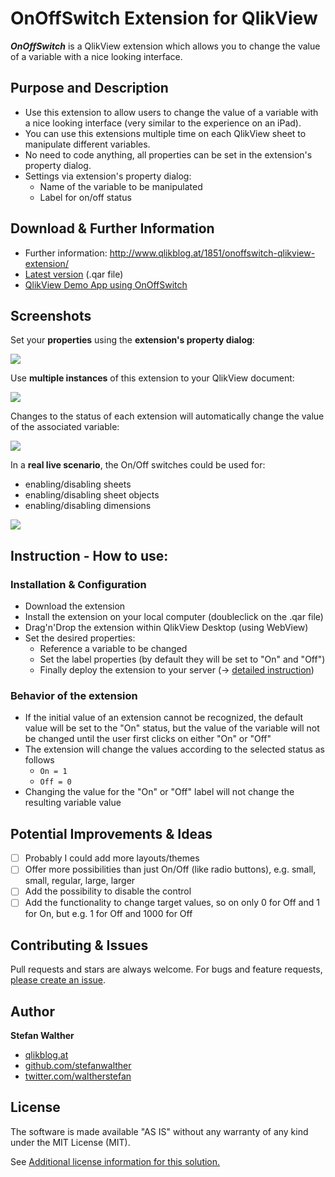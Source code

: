 # OnOffSwitch Extension for QlikView

**_OnOffSwitch_** is a QlikView extension which allows you to change the value of a variable with a nice looking interface.

## Purpose and Description

* Use this extension to allow users to change the value of a variable with a nice looking interface (very similar to the experience on an iPad).
* You can use this extensions multiple time on each QlikView sheet to manipulate different variables.
* No need to code anything, all properties can be set in the extension's property dialog.
* Settings via extension's property dialog:
	* Name of the variable to be manipulated
	* Label for on/off status

## Download & Further Information

* Further information: http://www.qlikblog.at/1851/onoffswitch-qlikview-extension/
* [Latest version](https://github.com/stefanwalther/qvOnOffSwitch/raw/master/build/OnOffSwitch_latest.qar) (.qar file)
* [QlikView Demo App using OnOffSwitch](https://github.com/stefanwalther/qvOnOffSwitch/raw/gh-pages/demo/OnOffSwitch_QlikView_DemoApp_v1.0.qvw)


## Screenshots
Set your **properties** using the **extension's property dialog**:

![](https://raw.githubusercontent.com/stefanwalther/qvOnOffSwitch/gh-pages/images/OnOffSwitch_PropertyDialog_R.png)

Use **multiple instances** of this extension to your QlikView document:

![](https://raw.githubusercontent.com/stefanwalther/qvOnOffSwitch/gh-pages/images/OnOffSwitch_Demo_R.png)

Changes to the status of each extension will automatically change the value of the associated variable:

![](https://raw.githubusercontent.com/stefanwalther/qvOnOffSwitch/gh-pages/images/OnOffSwitch_DemoWithVars_R.png)

In a **real live scenario**, the On/Off switches could be used for:
* enabling/disabling sheets
* enabling/disabling sheet objects
* enabling/disabling dimensions

![](https://raw.githubusercontent.com/stefanwalther/qvOnOffSwitch/gh-pages/images/OnOffSwitch_RealWorldScenario_R.png)

## Instruction - How to use:

### Installation & Configuration

* Download the extension
* Install the extension on your local computer (doubleclick on the .qar file)
* Drag'n'Drop the extension within QlikView Desktop (using WebView)
* Set the desired properties:
	* Reference a variable to be changed
	* Set the label properties (by default they will be set to "On" and "Off")
	* Finally deploy the extension to your server (-> [detailed instruction](http://www.qlikblog.at/1597/qliktip-40-installingdeploying-qlikview-extensions))

### Behavior of the extension
* If the initial value of an extension cannot be recognized, the default value will be set to the "On" status, but the value of the variable will not be changed until the user first clicks on either "On" or "Off"
* The extension will change the values according to the selected status as follows
	* `On = 1`
	* `Off = 0`
* Changing the value for the "On" or "Off" label will not change the resulting variable value

## Potential Improvements & Ideas

- [ ] Probably I could add more layouts/themes
- [ ] Offer more possibilities than just On/Off (like radio buttons), e.g. small, small, regular, large, larger
- [ ] Add the possibility to disable the control
- [ ] Add the functionality to change target values, so on only 0 for Off and 1 for On, but e.g. 1 for Off and 1000 for Off

## Contributing & Issues
Pull requests and stars are always welcome. For bugs and feature requests, [please create an issue](https://github.com/stefanwalther/qvOnOffSwitch/issues).

## Author

**Stefan Walther**
* [qlikblog.at](http://www.qlikblog.at)
* [github.com/stefanwalther](http://github.com/stefanwalther)
* [twitter.com/waltherstefan](http://twitter.com/waltherstefan)

## License

The software is made available "AS IS" without any warranty of any kind under the MIT License (MIT).

See [Additional license information for this solution.](https://github.com/stefanwalther/qvOnOffSwitch/blob/master/LICENSE.md)